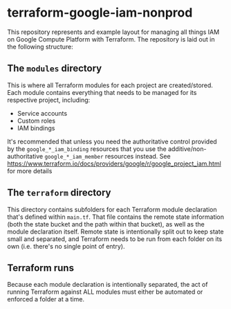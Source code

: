 # terraform-google-iam-nonprod

This repository represents and example layout for managing all things IAM on
Google Compute Platform with Terraform. The repository is laid out in the
following structure:

## The `modules` directory

This is where all Terraform modules for each project are created/stored. Each
module contains everything that needs to be managed for its respective
project, including:

* Service accounts
* Custom roles
* IAM bindings

It's recommended that unless you need the authoritative control provided by
the `google_*_iam_binding` resources that you use the
additive/non-authoritative `google_*_iam_member` resources instead. See
https://www.terraform.io/docs/providers/google/r/google_project_iam.html for
more details

## The `terraform` directory

This directory contains subfolders for each Terraform module declaration
that's defined within `main.tf`. That file contains the remote state
information (both the state bucket and the path within that bucket), as well
as the module declaration itself. Remote state is intentionally split out to
keep state small and separated, and Terraform needs to be run from each
folder on its own (i.e. there's no single point of entry).

## Terraform runs

Because each module declaration is intentionally separated, the act of running
Terraform against ALL modules must either be automated or enforced a folder
at a time.